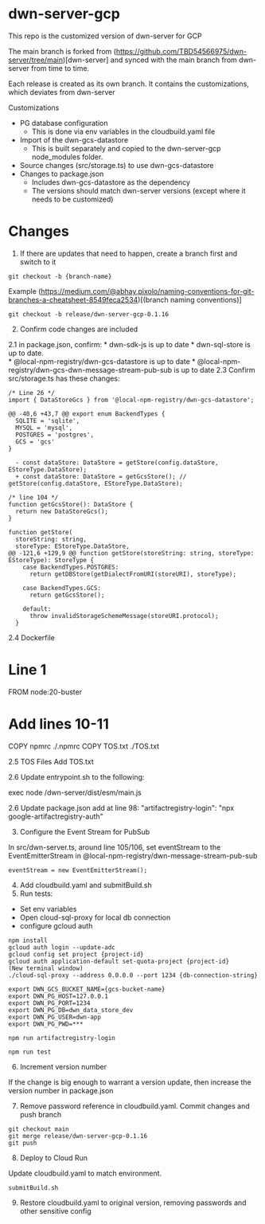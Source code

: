 # dwn-server-gcp

This repo is the customized version of dwn-server for GCP

The main branch is forked from (https://github.com/TBD54566975/dwn-server/tree/main)[dwn-server] and synced with the main branch from dwn-server from time to time.

Each release is created as its own branch.  It contains the customizations, which deviates from dwn-server

Customizations
 * PG database configuration
   * This is done via env variables in the cloudbuild.yaml file
 * Import of the dwn-gcs-datastore
   * This is built separately and copied to the dwn-server-gcp node_modules folder.
 * Source changes (src/storage.ts) to use dwn-gcs-datastore
 * Changes to package.json
   * Includes dwn-gcs-datastore as the dependency
   * The versions should match dwn-server versions (except where it needs to be customized)

# Changes

1. If there are updates that need to happen, create a branch first and switch to it

`git checkout -b {branch-name}`

Example (https://medium.com/@abhay.pixolo/naming-conventions-for-git-branches-a-cheatsheet-8549feca2534)[(branch naming conventions)]

`git checkout -b release/dwn-server-gcp-0.1.16`

2. Confirm code changes are included

2.1 in package.json, confirm:
      * dwn-sdk-js is up to date
      * dwn-sql-store is up to date.  
      * @local-npm-registry/dwn-gcs-datastore is up to date
      * @local-npm-registry/dwn-gcs-dwn-message-stream-pub-sub is up to date
2.3 Confirm src/storage.ts has these changes:

```
/* Line 26 */
import { DataStoreGcs } from '@local-npm-registry/dwn-gcs-datastore';

@@ -40,6 +43,7 @@ export enum BackendTypes {
  SQLITE = 'sqlite',
  MYSQL = 'mysql',
  POSTGRES = 'postgres',
  GCS = 'gcs'
}

  - const dataStore: DataStore = getStore(config.dataStore, EStoreType.DataStore);
  + const dataStore: DataStore = getGcsStore(); // getStore(config.dataStore, EStoreType.DataStore);

/* line 104 */
function getGcsStore(): DataStore {
  return new DataStoreGcs();
}

function getStore(
  storeString: string,
  storeType: EStoreType.DataStore,
@@ -121,6 +129,9 @@ function getStore(storeString: string, storeType: EStoreType): StoreType {
    case BackendTypes.POSTGRES:
      return getDBStore(getDialectFromURI(storeURI), storeType);

    case BackendTypes.GCS:
      return getGcsStore();

    default:
      throw invalidStorageSchemeMessage(storeURI.protocol);
  }
```

2.4 Dockerfile
# Line 1
FROM node:20-buster

# Add lines 10-11
COPY npmrc ./.npmrc
COPY TOS.txt ./TOS.txt

2.5 TOS Files
Add TOS.txt


2.6 Update entrypoint.sh to the following:

exec node /dwn-server/dist/esm/main.js

2.6 Update package.json
add at line 98:
"artifactregistry-login": "npx google-artifactregistry-auth"

3. Configure the Event Stream for PubSub

In src/dwn-server.ts, around line 105/106, set eventStream to the EventEmitterStream in @local-npm-registry/dwn-message-stream-pub-sub
```
eventStream = new EventEmitterStream();
```

4. Add cloudbuild.yaml and submitBuild.sh
5. Run tests:


* Set env variables
* Open cloud-sql-proxy for local db connection
* configure gcloud auth

```
npm install
gcloud auth login --update-adc
gcloud config set project {project-id}
gcloud auth application-default set-quota-project {project-id}
(New terminal window)
./cloud-sql-proxy --address 0.0.0.0 --port 1234 {db-connection-string}

export DWN_GCS_BUCKET_NAME={gcs-bucket-name}
export DWN_PG_HOST=127.0.0.1
export DWN_PG_PORT=1234
export DWN_PG_DB=dwn_data_store_dev
export DWN_PG_USER=dwn-app
export DWN_PG_PWD=***

npm run artifactregistry-login

npm run test

```

6. Increment version number

If the change is big enough to warrant a version update, then increase the version number in package.json

7. Remove password reference in cloudbuild.yaml.  Commit changes and push branch


```
git checkout main
git merge release/dwn-server-gcp-0.1.16
git push
```

8. Deploy to Cloud Run

Update cloudbuild.yaml to match environment.

`submitBuild.sh`


9. Restore cloudbuild.yaml to original version, removing passwords and other sensitive config
